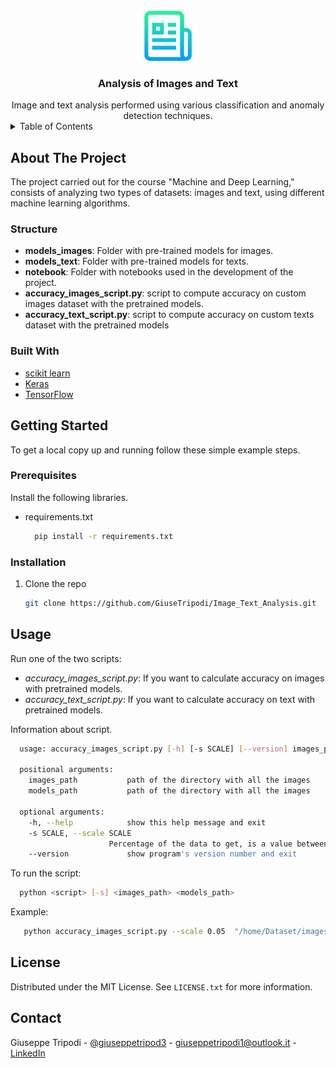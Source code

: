 <!-- PROJECT SHIELDS -->
<!--
*** I'm using markdown "reference style" links for readability.
*** Reference links are enclosed in brackets [ ] instead of parentheses ( ).
*** See the bottom of this document for the declaration of the reference variables
*** for contributors-url, forks-url, etc. This is an optional, concise syntax you may use.
*** https://www.markdownguide.org/basic-syntax/#reference-style-links
-->


<!-- PROJECT LOGO -->
<br />
<div align="center">
  <a href="https://github.com/github_username/repo_name">
    <img src="images/logo.png" alt="Logo" width="80" height="80">
  </a>

<h3 align="center">Analysis of Images and Text</h3>
    Image and text analysis performed using various classification and anomaly detection techniques.
</div>



<!-- TABLE OF CONTENTS -->
<details>
  <summary>Table of Contents</summary>
  <ol>
    <li>
      <a href="#about-the-project">About The Project</a>
      <ul>
        <li><a href="#Structure">Structure</a></li>
        <li><a href="#built-with">Built With</a></li>
      </ul>
    </li>
    <li>
      <a href="#getting-started">Getting Started</a>
      <ul>
        <li><a href="#prerequisites">Prerequisites</a></li>
        <li><a href="#installation">Installation</a></li>
      </ul>
    </li>
    <li><a href="#usage">Usage</a></li>
    <li><a href="#license">License</a></li>
    <li><a href="#contact">Contact</a></li>
  </ol>
</details>



<!-- ABOUT THE PROJECT -->
## About The Project

The project carried out for the course "Machine and Deep Learning," consists of analyzing two types of datasets: images and text, using different machine learning algorithms.

### Structure
- **models_images**: Folder with pre-trained models for images.
- **models_text**: Folder with pre-trained models for texts.
- **notebook**: Folder with notebooks used in the development of the project.
- **accuracy_images_script.py**: script to compute accuracy on custom images dataset with the pretrained models.
- **accuracy_text_script.py**: script to compute accuracy on custom texts dataset with the pretrained models



### Built With

* [scikit learn](https://scikit-learn.org/stable/)
* [Keras](https://keras.io/tes)
* [TensorFlow](https://www.tensorflow.org/)


<!-- GETTING STARTED -->
## Getting Started

To get a local copy up and running follow these simple example steps.

### Prerequisites

Install the following libraries.

* requirements.txt
  ```sh
    pip install -r requirements.txt
  ```

### Installation


1. Clone the repo
   ```sh
   git clone https://github.com/GiuseTripodi/Image_Text_Analysis.git
   ```



<!-- USAGE EXAMPLES -->
## Usage

Run one of the two scripts:
- *accuracy_images_script.py*: If you want to calculate accuracy on images with pretrained models.
- *accuracy_text_script.py*: If you want to calculate accuracy on text with pretrained models.

Information about script.
  ```sh
    usage: accuracy_images_script.py [-h] [-s SCALE] [--version] images_path models_path

    positional arguments:
      images_path           path of the directory with all the images
      models_path           path of the directory with all the images

    optional arguments:
      -h, --help            show this help message and exit
      -s SCALE, --scale SCALE
                        Percentage of the data to get, is a value between (0,1)
      --version             show program's version number and exit
  ```

To run the script:
  ```sh
    python <script> [-s] <images_path> <models_path>
  ```

Example:
  ```sh
     python accuracy_images_script.py --scale 0.05  "/home/Dataset/images" "/home/models_images"

  ```


<!-- LICENSE -->
## License

Distributed under the MIT License. See `LICENSE.txt` for more information.



<!-- CONTACT -->
## Contact

Giuseppe Tripodi - [@giuseppetripod3](https://twitter.com/giuseppetripod3) - giuseppetripodi1@outlook.it - [LinkedIn](https://www.linkedin.com/in/giuseppe-tripodi-unical/)




